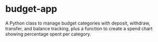 # budget-app
A Python class to manage budget categories with deposit, withdraw, transfer, and balance tracking, plus a function to create a spend chart showing percentage spent per category.
